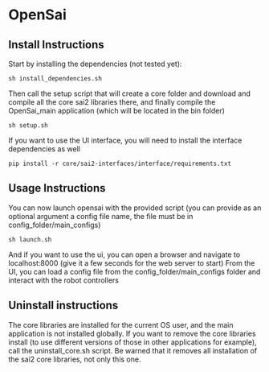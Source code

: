 # OpenSai

## Install Instructions
Start by installing the dependencies (not tested yet):
```
sh install_dependencies.sh
```

Then call the setup script that will create a core folder and download and compile all the core sai2 libraries there, and finally compile the OpenSai_main application (which will be located in the bin folder)
```
sh setup.sh
```

If you want to use the UI interface, you will need to install the interface dependencies as well
```
pip install -r core/sai2-interfaces/interface/requirements.txt
```

## Usage Instructions
You can now launch opensai with the provided script (you can provide as an optional argument a config file name, the file must be in config_folder/main_configs)
```
sh launch.sh
```
And if you want to use the ui, you can open a browser and navigate to localhost:8000 (give it a few seconds for the web server to start)
From the UI, you can load a config file from the config_folder/main_configs folder and interact with the robot controllers

## Uninstall instructions
The core libraries are installed for the current OS user, and the main application is not installed globally. If you want to remove the core libraries install (to use different versions of those in other applications for example), call the uninstall_core.sh script. Be warned that it removes all installation of the sai2 core libraries, not only this one.



